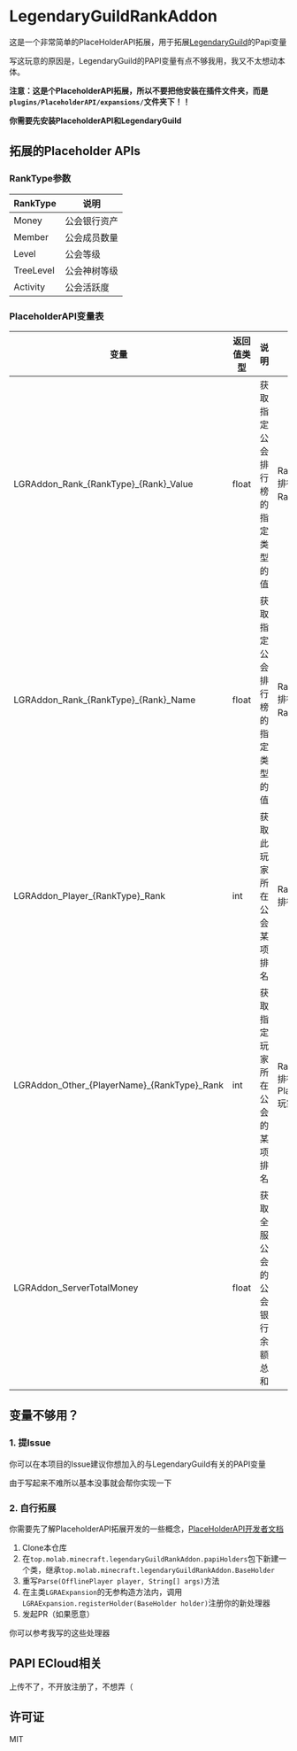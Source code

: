# LegendaryGuildRankAddon

这是一个非常简单的PlaceHolderAPI拓展，用于拓展[LegendaryGuild](https://www.minebbs.com/threads/legendaryguild.24223/)的Papi变量

写这玩意的原因是，LegendaryGuild的PAPI变量有点不够我用，我又不太想动本体。

**注意：这是个PlaceholderAPI拓展，所以不要把他安装在插件文件夹，而是`plugins/PlaceholderAPI/expansions/`文件夹下！！** 

**你需要先安装PlaceholderAPI和LegendaryGuild**

## 拓展的Placeholder APIs

### RankType参数

| RankType  | 说明     |
|-----------|--------|
| Money     | 公会银行资产 |
| Member    | 公会成员数量 |
| Level     | 公会等级   |
| TreeLevel | 公会神树等级 |
| Activity  | 公会活跃度  |

### PlaceholderAPI变量表

| 变量                                          | 返回值类型 | 说明               | 参数                              | 例子                                                        |
|---------------------------------------------|-------|------------------|---------------------------------|-----------------------------------------------------------|
| LGRAddon_Rank_{RankType}_{Rank}_Value       | float | 获取指定公会排行榜的指定类型的值 | RankType: 排行类型, Rank: 排名        | LGRAddon_Money_1_Value：获取公会银行排名第一的公会银行余额                  |
| LGRAddon_Rank_{RankType}_{Rank}_Name         | float | 获取指定公会排行榜的指定类型的值 | RankType: 排行类型, Rank: 排名        | LGRAddon_Money_1_Value：获取公会银行排名第一的公会名称                    |
| LGRAddon_Player_{RankType}_Rank             | int   | 获取此玩家所在公会某项排名    | RankType: 排行类型                  | LGAddon_Player_Money_Rank：获取此玩家所在公会的公会银行余额排名              |
| LGRAddon_Other_{PlayerName}_{RankType}_Rank | int   | 获取指定玩家所在公会的某项排名  | RankType: 排行类型, PlayerName: 玩家名 | LGRAddon_Other_moran0710_Money_Rank：获取moran0710所在公会银行余额排名 |
| LGRAddon_ServerTotalMoney                   | float | 获取全服公会的公会银行余额总和  |                                 | LGRAddon_ServerTotal_Money：获取全服公会银行余额总和                   |

## 变量不够用？

### 1. 提Issue

你可以在本项目的Issue建议你想加入的与LegendaryGuild有关的PAPI变量

由于写起来不难所以基本没事就会帮你实现一下

### 2. 自行拓展

你需要先了解PlaceholderAPI拓展开发的一些概念，[PlaceHolderAPI开发者文档](https://wiki.placeholderapi.com/developers/creating-a-placeholderexpansion/)

1. Clone本仓库
2. 在`top.molab.minecraft.legendaryGuildRankAddon.papiHolders`包下新建一个类，继承`top.molab.minecraft.legendaryGuildRankAddon.BaseHolder`
3. 重写`Parse(OfflinePlayer player, String[] args)`方法
4. 在主类`LGRAExpansion`的无参构造方法内，调用`LGRAExpansion.registerHolder(BaseHolder holder)`注册你的新处理器
5. 发起PR（如果愿意）

你可以参考我写的这些处理器

## PAPI ECloud相关

上传不了，不开放注册了，不想弄（

## 许可证

MIT
